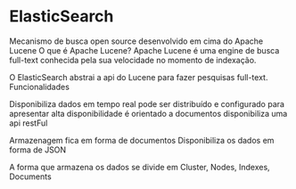 # ElasticSearch

Mecanismo de busca open source desenvolvido em cima do Apache Lucene
O que é Apache Lucene?
Apache Lucene é uma engine de busca full-text conhecida pela sua velocidade no momento de indexação.

O ElasticSearch abstrai a api do Lucene para fazer pesquisas full-text.
Funcionalidades

Disponibiliza dados em tempo real
pode ser distribuído e configurado para apresentar alta disponibilidade
é orientado a documentos
disponibiliza uma api restFul

Armazenagem fica em forma de documentos
Disponibiliza os dados em forma de JSON

A forma que armazena os dados se divide em Cluster, Nodes, Indexes, Documents
